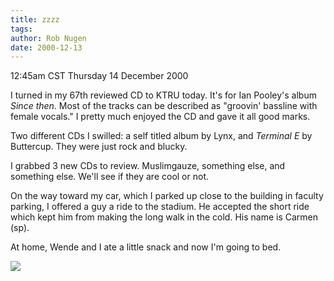 ```yaml
---
title: zzzz
tags: 
author: Rob Nugen
date: 2000-12-13
---
```


<title>Good night</title>
<p class=date>12:45am CST Thursday 14 December 2000</p>

<p>I turned in my 67th reviewed CD to KTRU today.  It's for Ian
Pooley's album <em>Since then</em>.  Most of the tracks can be
described as "groovin' bassline with female vocals."  I pretty much
enjoyed the CD and gave it all good marks.</p>

<p>Two different CDs I swilled: a self titled album by Lynx, and
<em>Terminal E</em> by Buttercup.  They were just rock and blucky.</p>

<p>I grabbed 3 new CDs to review.  Muslimgauze, something else, and
something else.  We'll see if they are cool or not.</p>

<p>On the way toward my car, which I parked up close to the building
in faculty parking, I offered a guy a ride to the stadium.  He
accepted the short ride which kept him from making the long walk in
the cold.  His name is Carmen (sp).</p>

<p>At home, Wende and I ate a little snack and now I'm going to bed.</p>

<p><img src='/images/rob/wL-ROB.gif'/></p>

